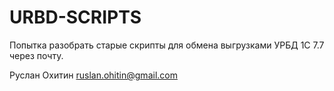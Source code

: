 # URBD-SCRIPTS

Попытка разобрать старые скрипты для обмена выгрузками УРБД 1С 7.7 через почту.

Руслан Охитин ruslan.ohitin@gmail.com
